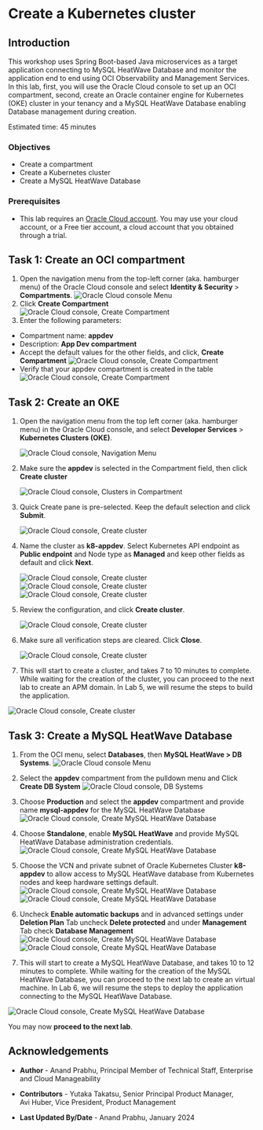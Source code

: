 # Create a Kubernetes cluster

## Introduction

This workshop uses Spring Boot-based Java microservices as a target application connecting to MySQL HeatWave Database and monitor the application end to end using OCI Observability and Management Services. In this lab, first, you will use the Oracle Cloud console to set up an OCI compartment, second, create an Oracle container engine for Kubernetes (OKE) cluster in your tenancy and a MySQL HeatWave Database enabling Database management during creation. 

Estimated time: 45 minutes

### Objectives

* Create a compartment
* Create a Kubernetes cluster
*	Create a MySQL HeatWave Database

### Prerequisites

* This lab requires an [Oracle Cloud account](https://www.oracle.com/cloud/free/). You may use your cloud account, or a Free tier account, a cloud account that you obtained through a trial.


## Task 1: Create an OCI compartment

1. Open the navigation menu from the top-left corner (aka. hamburger menu) of the Oracle Cloud console and select **Identity & Security** > **Compartments**.
	![Oracle Cloud console Menu](images/1-1-compartments.png " ")
2. Click **Create Compartment**
	![Oracle Cloud console, Create Compartment](images/1-2-compartments.png " ")
3. Enter the following parameters:
*	Compartment name: **appdev**
*	Description: **App Dev compartment**
*	Accept the default values for the other fields, and click, **Create Compartment**
	![Oracle Cloud console, Create Compartment](images/1-3-compartments.png " ")
*	Verify that your appdev compartment is created in the table
	![Oracle Cloud console, Create Compartment](images/1-4-compartments.png " ")

## Task 2: Create an OKE

1. Open the navigation menu from the top left corner (aka. hamburger menu) in the Oracle Cloud console, and select **Developer Services** > **Kubernetes Clusters (OKE)**.

   ![Oracle Cloud console, Navigation Menu](images/2-1-OKE.png " ")

2. Make sure the **appdev** is selected in the Compartment field, then click **Create cluster**

   ![Oracle Cloud console, Clusters in Compartment](images/2-2-OKE.png " ")

3. Quick Create pane is pre-selected. Keep the default selection and click **Submit**.

   ![Oracle Cloud console, Create cluster](images/2-3-OKE.png " ")

4. Name the cluster as **k8-appdev**. Select Kubernetes API endpoint as **Public endpoint** and Node type as **Managed** and keep other fields as default and click **Next**.

   ![Oracle Cloud console, Create cluster](images/2-4-OKE.png " ")
   ![Oracle Cloud console, Create cluster](images/2-5-OKE.png " ")
   ![Oracle Cloud console, Create cluster](images/2-6-OKE.png " ")

5. Review the configuration, and click **Create cluster**.

   ![Oracle Cloud console, Create cluster](images/2-7-OKE.png " ")

6. Make sure all verification steps are cleared. Click **Close**.

   ![Oracle Cloud console, Create cluster](images/2-8-OKE.png " ")

7.  This will start to create a cluster, and takes 7 to 10 minutes to complete. While waiting for the creation of the cluster, you can proceed to the next lab to create an APM domain. In Lab 5, we will resume the steps to build the application.

   ![Oracle Cloud console, Create cluster](images/2-9-OKE.png " ")


## Task 3: Create a MySQL HeatWave Database 

1.	From the OCI menu, select **Databases**, then **MySQL HeatWave > DB Systems**.
	![Oracle Cloud console Menu](images/1-1-mysqlheatwave.png " ")

2. Select the **appdev** compartment from the pulldown menu and Click **Create DB System**
	![Oracle Cloud console, DB Systems](images/1-2-mysqlheatwave.png " ")

3.	Choose **Production** and select the **appdev** compartment and provide name **mysql-appdev**  for the MySQL HeatWave Database
  ![Oracle Cloud console, Create MySQL HeatWave Database](images/1-3-mysqlheatwave.png " ")

4. Choose **Standalone**, enable **MySQL HeatWave** and provide MySQL HeatWave Database administration credentials.
  ![Oracle Cloud console, Create MySQL HeatWave Database](images/1-4-mysqlheatwave.png " ")

5. Choose the VCN and private subnet of Oracle Kubernetes Cluster **k8-appdev** to allow access to MySQL HeatWave database from Kubernetes nodes and keep hardware settings default.  
  ![Oracle Cloud console, Create MySQL HeatWave Database](images/1-5-mysqlheatwave.png " ")
  ![Oracle Cloud console, Create MySQL HeatWave Database](images/1-6-mysqlheatwave.png " ")

6. Uncheck **Enable automatic backups** and in advanced settings under **Deletion Plan** Tab uncheck **Delete protected** and under  **Management** Tab check **Database Management**
  ![Oracle Cloud console, Create MySQL HeatWave Database](images/1-7-mysqlheatwave.png " ")
  ![Oracle Cloud console, Create MySQL HeatWave Database](images/1-8-mysqlheatwave.png " ")

7. This will start to create a MySQL HeatWave Database, and takes 10 to 12 minutes to complete. While waiting for the creation of the MySQL HeatWave Database, you can proceed to the next lab to create an virtual machine. In Lab 6, we will resume the steps to deploy the application connecting to the MySQL HeatWave Database.

  ![Oracle Cloud console, Create MySQL HeatWave Database](images/1-9-mysqlheatwave.png " ")


You may now **proceed to the next lab**.

## Acknowledgements

* **Author** - Anand Prabhu, Principal Member of Technical Staff, Enterprise and Cloud Manageability
- **Contributors** -
Yutaka Takatsu, Senior Principal Product Manager,  
Avi Huber, Vice President, Product Management
* **Last Updated By/Date** - Anand Prabhu, January 2024